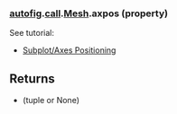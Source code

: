 ### [autofig](autofig.md).[call](autofig.call.md).[Mesh](autofig.call.Mesh.md).axpos (property)




See tutorial:

* [Subplot/Axes Positioning](../../tutorials/subplot_positioning.md)

Returns
--------
* (tuple or None)

